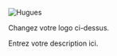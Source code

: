---
---

![Hugues](/ontheroadagain/authors/hugues-casse/elephant.png)

Changez votre logo ci-dessus.

Entrez votre description ici.
